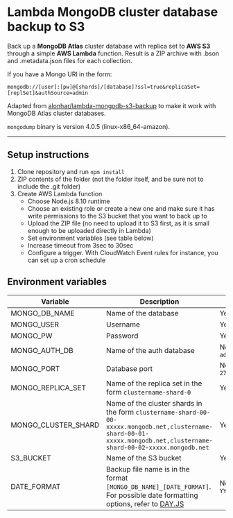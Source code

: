# Lambda MongoDB cluster database backup to S3

Back up a **MongoDB Atlas** cluster database with replica set to **AWS S3** through a simple **AWS Lambda** function. Result is a ZIP archive with .bson and .metadata.json files for each collection.

If you have a Mongo URI in the form:
```
mongodb://[user]:[pw]@[shards]/[database]?ssl=true&replicaSet=[replSet]&authSource=admin
```

Adapted from [alonhar/lambda-mongodb-s3-backup](https://github.com/alonhar/lambda-mongodb-s3-backup) to make it work with MongoDB Atlas cluster databases.

`mongodump` binary is version 4.0.5 (linux-x86_64-amazon).

___

## Setup instructions

1. Clone repository and run `npm install`
2. ZIP contents of the folder (not the folder itself, and be sure not to include the .git folder)
3. Create AWS Lambda function
   - Choose Node.js 8.10 runtime
   - Choose an existing role or create a new one and make sure it has write permissions to the S3 bucket that you want to back up to
   - Upload the ZIP file (no need to upload it to S3 first, as it is small enough to be uploaded directly in Lambda)
   - Set environment variables (see table below)
   - Increase timeout from 3sec to 30sec
   - Configure a trigger. With CloudWatch Event rules for instance, you can set up a cron schedule

## Environment variables

| Variable | Description | Required? |
| --- | --- | --- |
| MONGO_DB_NAME | Name of the database | Yes |
| MONGO_USER | Username | Yes |
| MONGO_PW | Password | Yes |
| MONGO_AUTH_DB | Name of the auth database | No. Default is `admin` |
| MONGO_PORT | Database port | No. Default is `27017` |
| MONGO_REPLICA_SET | Name of the replica set in the form `clustername-shard-0` | Yes |
| MONGO_CLUSTER_SHARD | Name of the cluster shards in the form `clustername-shard-00-00-xxxxx.mongodb.net,clustername-shard-00-01-xxxxx.mongodb.net,clustername-shard-00-02-xxxxx.mongodb.net` | Yes |
| S3_BUCKET | Name of the S3 bucket | Yes |
| DATE_FORMAT | Backup file name is in the format `[MONGO_DB_NAME]_[DATE_FORMAT]`. For possible date formatting options, refer to [DAY.JS](https://github.com/iamkun/dayjs/blob/master/docs/en/API-reference.md#format) | No. Default is `YYYYMMDD_HHmmss` |
